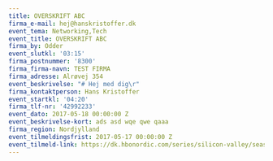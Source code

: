```yaml
---
title: OVERSKRIFT ABC
firma_e-mail: hej@hanskristoffer.dk
event_tema: Networking,Tech
event_title: OVERSKRIFT ABC
firma_by: Odder
event_slutkl: '03:15'
firma_postnummer: '8300'
firma_firma-navn: TEST FIRMA
firma_adresse: Alrøvej 354
event_beskrivelse: "# Hej med dig\r"
firma_kontaktperson: Hans Kristoffer
event_startkl: '04:20'
firma_tlf-nr: '42992233'
event_dato: 2017-05-18 00:00:00 Z
event_beskrivelse-kort: ads asd wqe qwe qaaa
firma_region: Nordjylland
event_tilmeldingsfrist: 2017-05-17 00:00:00 Z
event_tilmeld-link: https://dk.hbonordic.com/series/silicon-valley/season-4/episode-4/1f10ced-00bd829eff9
---
```



